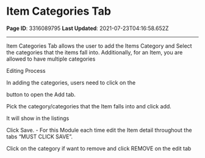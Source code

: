 # Item Categories Tab

**Page ID**: 3316089795
**Last Updated**: 2021-07-23T04:16:58.652Z

---

Item Categories Tab allows the user to add the Items Category and Select the categories that the items fall into. Additionally, for an Item, you are allowed to have multiple categories 

Editing Process

In adding the categories, users need to click on the

button to open the Add tab.

Pick the category/categories that the Item falls into and click add.

It will show in the listings

Click Save. - For this Module each time edit the Item detail throughout the tabs &ldquo;MUST CLICK SAVE&rdquo;.

Click on the category if want to remove and click REMOVE on the edit tab
